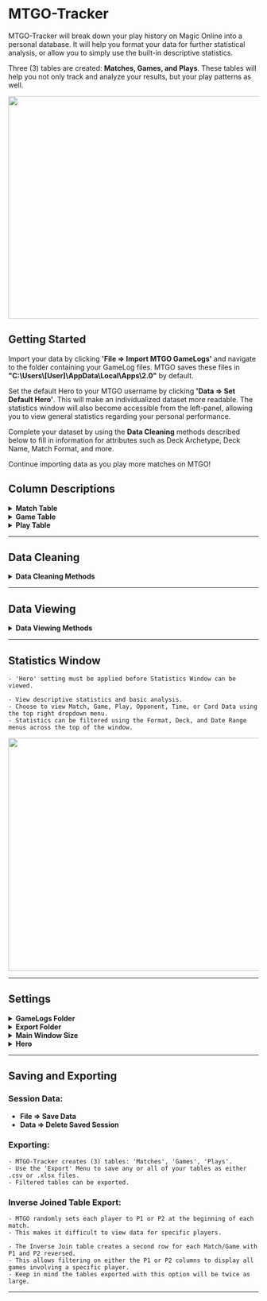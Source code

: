 # MTGO-Tracker
MTGO-Tracker will break down your play history on Magic Online into a personal database. It will help you format your data for further statistical analysis, or allow you to simply use the built-in descriptive statistics.

Three (3) tables are created: **Matches, Games, and Plays**. These tables will help you not only track and analyze your results, but your play patterns as well.

<p align="center">
<img src="https://github.com/cderickson/MTGO-Tracker/blob/main/readme_image.jpg?raw=true" width="808" height="448">
</p>

## Getting Started
Import your data by clicking **'File => Import MTGO GameLogs'** and navigate to the folder containing your GameLog files. MTGO saves these files in **"C:\Users\\[User]\AppData\Local\Apps\2.0"** by default.

Set the default Hero to your MTGO username by clicking **'Data => Set Default Hero'**. This will make an individualized dataset more readable. The statistics window will also become accessible from the left-panel, allowing you to view general statistics regarding your personal performance.

Complete your dataset by using the **Data Cleaning** methods described below to fill in information for attributes such as Deck Archetype, Deck Name, Match Format, and more.

Continue importing data as you play more matches on MTGO!
## Column Descriptions
<details>
<summary><b>Match Table</b></summary>
<p></p>
<p>

| Table | Column_Name | Description |
| ------------- | ------------- | ------------- |
| Matches | Match_ID | Unique Match ID |
| | P1 | Player 1 Username |
| | P1_Arch | Player 1 Deck Archetype (eg. Aggro/Control/etc.) |
| | P1_Subarch | Player 1 Deckname |
| | P2 | Player 2 Username |
| | P2_Arch | Player 2 Deck Archetype (eg. Aggro/Control/etc.) |
| | P2_Subarch | Player 2 Deckname |
| | P1_Roll | Integer: Player 1 Die Roll |
| | P2_Roll | Integer: Player 2 Die Roll |
| | Roll_Winner | Die Roll Winner |
| | P1_Wins | Integer: Player 1 Game Wins |
| | P2_Wins | Integer: Player 2 Game Wins |
| | Match_Winner | Match Winner |
| | Format | Match Format Played |
| | Limited_Format | Limited Format Played ('NA' if Constructed Match) |
| | Match_Type | MTGO Match Type (eg. League/Challenge) |
| | Date | Date/Time at Start of Match: YYYY-MM-DD-HH-MM |
</p>
</details>
<details>
<summary><b>Game Table</b></summary>
<p></p>
<p>

| Table | Column_Name | Description |
| ------------- | ------------- | ------------- |
| Games | Match_ID | Unique Match ID |
| | P1 | Player 1 Username |
| | P2 | Player 2 Username |
| | Game_Num | Integer: 1, 2, 3 |
| | PD_Selector | Player with Choice of Play/Draw |
| | PD_Choice | Play/Draw Selection |
| | On_Play | On-The-Play Player |
| | On_Draw | On-The-Draw Player |
| | P1_Mulls | Integer: Mulligans by Player 1 |
| | P2_Mulls | Integer: Mulligans by Player 2 |
| | Turns | Integer: Total Turns in Game |
| | Game_Winner | Game Winner |
</p>
</details>
<details>
<summary><b>Play Table</b></summary>
<p></p>
<p>

| Table | Column_Name | Description |
| ------------- | ------------- | ------------- |
| Plays | Match_ID | Unique Match ID |
| | Game_Num | Integer: 1, 2, 3 |
| | Play_Num | Integer: Play Number |
| | Turn_Num | Integer: Turn Number |
| | Casting_Player | Player Committing Game Action |
| | Action | Game Action: 'Land Drop', 'Casts', 'Triggers', 'Activated Ability', 'Draws', 'Attacks' |
| | Primary_Card | Card Being Cast/Played/Triggered/etc. |
| | Target1 | Target Card #1 of Primary Card ('NA' if No Targeted Cards)|
| | Target2 | Target Card #2 of Primary Card ('NA' if <2 Targeted Cards) |
| | Target3 | Target Card #3 of Primary Card ('NA' if <3 Targeted Cards) |
| | Opp_Target | Bool (1 or 0): '1' if Current Play is Targetting Opponent |
| | Self_Target | Bool (1 or 0): '1' if Current Play is Self-Targetting |
| | Cards_Drawn | Integer: Total Cards Drawn (Current Action) |
| | Attackers | Integer: Total Attackers (Current Action) |
| | Active_Player | Active Player |
| | Nonactive_Player | Nonactive Player |
</p>
</details>

- - - -
## Data Cleaning
<details>
<summary><b>Data Cleaning Methods</b></summary>

### Missing Match Data:
**Data => Input Missing Match Data**
	
	- Matches import with empty P1/P2_Arch, P1/P2_Subarch, (Limited)_Format, Match_Type columns by default.
	- Cycle through Matches with empty columns and manually fill them in.	
### Missing Game_Winner:
**Data => Input Missing Game_Winner Data**

	- The 'Games.Game_Winner' column will be set to 'NA' if the game's winner could not be determined.
	- Cycle through affected Games and manually select a Game_Winner based on trailing Game Actions. 
	- All tables will be automatically updated accordingly.
### Best Guess Deck Names:
**Data => Apply Best Guess for Deck Names**
	
	- The 'Matches.P1/P2_Subarch' columns will be set to 'NA' by default after importing.
	- Import sample decklists and apply best guess deck names in the 'Matches.P1/P2_Subarch' columns.
	- Sample decklists from YYYY-MM to YYYY-MM are included and will be updated at the end of every month.

	- Clicking 'Apply to All' will overwrite any existing P1/P2_Subarch values.
	- Click 'Apply to Unknowns' if you do not wish to overwrite your previous changes to these columns.
	- Matches with Format set to Draft/Sealed/Cube will have deck name set to colors played (eg. WU/RG/etc.)
### Revise Record(s) Button:
	- Selected row(s) in the 'Matches' table can be manually revised.
	- If multiple rows are selected, the revision will apply to all selected rows.
	- This is only applicable to rows in the 'Matches' table.
### Remove Record(s) Button:
	- Selected row(s) in the 'Matches' table can be removed from your database.
	- All associated Games and Plays data will also be removed.
	- Removed Matches can be ignored, meaning they will not be included in future imports.
	- This is only applicable to rows in the 'Matches' table.
### Input Options File
	- Control the dropdown menu options available when making revisions.
	- Add or delete options under their respective header.
	- Each option MUST be on it's own line.
	- Do not alter the pre-existing headers in this file.
</details>

- - - -
## Data Viewing
<details>
<summary><b>Data Viewing Methods</b></summary>
	
### Filtering: 
	- Manipulate the data being displayed by applying filters accessible using the Filter button.
### Drill Down:
	- Double-clicking on a Match row will display all Games for the selected Match. 
	- Double-clicking on a Game row will display all Plays for the selected Game.
	- Click the 'Clear Filter' button to display all data after drilling down.
</details>

- - - -
## Statistics Window
	- 'Hero' setting must be applied before Statistics Window can be viewed.
	
	- View descriptive statistics and basic analysis. 
	- Choose to view Match, Game, Play, Opponent, Time, or Card Data using the top right dropdown menu.
	- Statistics can be filtered using the Format, Deck, and Date Range menus across the top of the window.
<p align="center">
<img src="https://github.com/cderickson/MTGO-Tracker/blob/main/readme_image2.jpg?raw=true" width="808" height="469">
</p>

- - - -
## Settings
<details>
	<summary><b>GameLogs Folder</b></summary>
	<p></p>
	<p><b>Data => Set Default Import Folders</b></p>
	
	- The folder containing your MTGO GameLog files.
	- MTGO saves these files in "C:\Users\[User]\AppData\Local\Apps\2.0" by default.
</details>
<details>
	<summary><b>Export Folder</b></summary>
	<p></p>
	<p><b>Export => Set Default Export Folder</b></p>
	
	- The folder where exported .csv and .xlsx files will be saved.
</details>
<details>
	<summary><b>Main Window Size</b></summary>
	<p></p>
	<p><b>File => Set Default Window Size</b></p>
	
	- Small: 1000x500
	- Large: 1750x750
</details>
<details>
	<summary><b>Hero</b></summary>
	<p></p>
	<p><b>Data => Set Default Hero</b></p>
	
	- Setting a default 'Hero' moves the Hero's username into the P1 column by default. 
	- Data in the 'Statistics' window will be shown from the Hero's perspective.
</details>

- - - -
## Saving and Exporting
### Session Data:
- **File => Save Data**
- **Data => Delete Saved Session**
### Exporting:

	- MTGO-Tracker creates (3) tables: 'Matches', 'Games', 'Plays'. 
	- Use the 'Export' Menu to save any or all of your tables as either .csv or .xlsx files.
	- Filtered tables can be exported.
### Inverse Joined Table Export:

	- MTGO randomly sets each player to P1 or P2 at the beginning of each match. 
	- This makes it difficult to view data for specific players.
	
	- The Inverse Join table creates a second row for each Match/Game with P1 and P2 reversed.
	- This allows filtering on either the P1 or P2 columns to display all games involving a specific player.
	- Keep in mind the tables exported with this option will be twice as large.
- - - -
